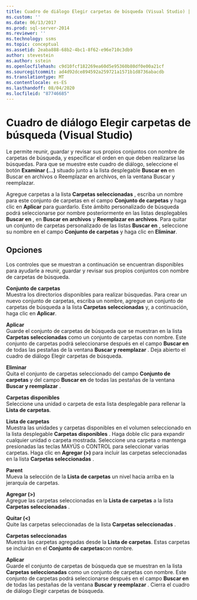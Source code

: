 ```yaml
---
title: Cuadro de diálogo Elegir carpetas de búsqueda (Visual Studio) | Microsoft Docs
ms.custom: ''
ms.date: 06/13/2017
ms.prod: sql-server-2014
ms.reviewer: ''
ms.technology: ssms
ms.topic: conceptual
ms.assetid: 2eaba888-68b2-4bc1-8f62-e96e710c3db9
author: stevestein
ms.author: sstein
ms.openlocfilehash: c9d10fcf182269ea60d5e95360b80df0e00a21cf
ms.sourcegitcommit: ad4d92dce894592a259721a1571b1d8736abacdb
ms.translationtype: MT
ms.contentlocale: es-ES
ms.lasthandoff: 08/04/2020
ms.locfileid: "87746685"
---
```

# <a name="choose-search-folders-dialog-box-visual-studio"></a>Cuadro de diálogo Elegir carpetas de búsqueda (Visual Studio)
  Le permite reunir, guardar y revisar sus propios conjuntos con nombre de carpetas de búsqueda, y especificar el orden en que deben realizarse las búsquedas. Para que se muestre este cuadro de diálogo, seleccione el botón **Examinar (...)** situado junto a la lista desplegable **Buscar en** en Buscar en archivos o Reemplazar en archivos, en la ventana Buscar y reemplazar.  
  
 Agregue carpetas a la lista **Carpetas seleccionadas** , escriba un nombre para este conjunto de carpetas en el campo **Conjunto de carpetas** y haga clic en **Aplicar** para guardarlo. Este ámbito personalizado de búsqueda podrá seleccionarse por nombre posteriormente en las listas desplegables **Buscar en** , en **Buscar en archivos** y **Reemplazar en archivos**. Para quitar un conjunto de carpetas personalizado de las listas **Buscar en** , seleccione su nombre en el campo **Conjunto de carpetas** y haga clic en **Eliminar**.  
  
## <a name="options"></a>Opciones  
 Los controles que se muestran a continuación se encuentran disponibles para ayudarle a reunir, guardar y revisar sus propios conjuntos con nombre de carpetas de búsqueda.  
  
 **Conjunto de carpetas**  
 Muestra los directorios disponibles para realizar búsquedas. Para crear un nuevo conjunto de carpetas, escriba un nombre, agregue un conjunto de carpetas de búsqueda a la lista **Carpetas seleccionadas** y, a continuación, haga clic en **Aplicar**.  
  
 **Aplicar**  
 Guarde el conjunto de carpetas de búsqueda que se muestran en la lista **Carpetas seleccionadas** como un conjunto de carpetas con nombre. Este conjunto de carpetas podrá seleccionarse después en el campo **Buscar en** de todas las pestañas de la ventana **Buscar y reemplazar** . Deja abierto el cuadro de diálogo Elegir carpetas de búsqueda.  
  
 **Eliminar**  
 Quita el conjunto de carpetas seleccionado del campo **Conjunto de carpetas** y del campo **Buscar en** de todas las pestañas de la ventana **Buscar y reemplazar** .  
  
 **Carpetas disponibles**  
 Seleccione una unidad o carpeta de esta lista desplegable para rellenar la **Lista de carpetas**.  
  
 **Lista de carpetas**  
 Muestra las unidades y carpetas disponibles en el volumen seleccionado en la lista desplegable **Carpetas disponibles** . Haga doble clic para expandir cualquier unidad o carpeta mostrada. Seleccione una carpeta o mantenga presionadas las teclas MAYÚS o CONTROL para seleccionar varias carpetas. Haga clic en **Agregar (>)** para incluir las carpetas seleccionadas en la lista **Carpetas seleccionadas** .  
  
 **Parent**  
 Mueva la selección de la **Lista de carpetas** un nivel hacia arriba en la jerarquía de carpetas.  
  
 **Agregar (>)**  
 Agregue las carpetas seleccionadas en la **Lista de carpetas** a la lista **Carpetas seleccionadas** .  
  
 **Quitar (<)**  
 Quite las carpetas seleccionadas de la lista **Carpetas seleccionadas** .  
  
 **Carpetas seleccionadas**  
 Muestra las carpetas agregadas desde la **Lista de carpetas**. Estas carpetas se incluirán en el **Conjunto de carpetas**con nombre.  
  
 **Aplicar**  
 Guarde el conjunto de carpetas de búsqueda que se muestran en la lista **Carpetas seleccionadas** como un conjunto de carpetas con nombre. Este conjunto de carpetas podrá seleccionarse después en el campo **Buscar en** de todas las pestañas de la ventana **Buscar y reemplazar** . Cierra el cuadro de diálogo Elegir carpetas de búsqueda.  
